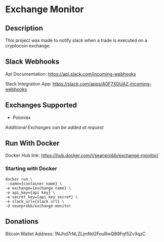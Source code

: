 # Exchange Monitor

## Description

This project was made to notify slack when a trade is executed on a cryptocoin exchange.

## Slack Webhooks

Api Documentation: https://api.slack.com/incoming-webhooks

Slack Integration App: https://slack.com/apps/A0F7XDUAZ-incoming-webhooks

## Exchanges Supported

* Poloniex

*Additional Exchanges can be added at request*

## Run With Docker

Docker Hub link: https://hub.docker.com/r/seanprobb/exchange-monitor/

### Starting with Docker
    docker run \
    --name={container name} \
    -e exchange={exchange name} \
    -e api_key={api key} \
    -e secret_key={api key secret} \
    -e slack_url={slack url} \
    -d seanprobb/exchange-monitor
    
## Donations

Bitcoin Wallet Address: 1NJhd7rNLZLjmNd2FouRwQB9Fqf5Zv3qzC
    
    
    
